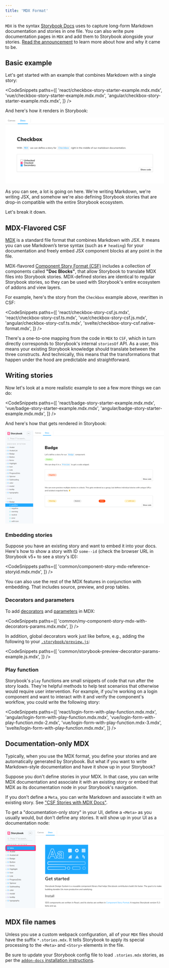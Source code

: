 ```yaml
---
title: 'MDX Format'
---
```


`MDX` is the syntax [Storybook Docs](../writing-docs/introduction.md) uses to capture long-form Markdown documentation and stories in one file. You can also write pure documentation pages in `MDX` and add them to Storybook alongside your stories. [Read the announcement](https://medium.com/storybookjs/rich-docs-with-storybook-mdx-61bc145ae7bc) to learn more about how and why it came to be.

## Basic example

Let's get started with an example that combines Markdown with a single story:

<!-- prettier-ignore-start -->

<CodeSnippets
  paths={[
    'react/checkbox-story-starter-example.mdx.mdx',
    'vue/checkbox-story-starter-example.mdx.mdx',
    'angular/checkbox-story-starter-example.mdx.mdx',
  ]}
/>

<!-- prettier-ignore-end -->

And here's how it renders in Storybook:

![Show a simple mdx example](./mdx-simple.png)

As you can see, a lot is going on here. We're writing Markdown, we're writing JSX, and somehow we're also defining Storybook stories that are drop-in compatible with the entire Storybook ecosystem.

Let's break it down.

## MDX-Flavored CSF

[MDX](https://mdxjs.com/) is a standard file format that combines Markdown with JSX. It means you can use Markdown’s terse syntax (such as `# heading`) for your documentation and freely embed JSX component blocks at any point in the file.

MDX-flavored [Component Story Format (CSF)](https://medium.com/storybookjs/component-story-format-66f4c32366df) includes a collection of components called **"Doc Blocks"**, that allow Storybook to translate MDX files into Storybook stories. MDX-defined stories are identical to regular Storybook stories, so they can be used with Storybook's entire ecosystem of addons and view layers.

For example, here's the story from the `Checkbox` example above, rewritten in CSF:

<!-- prettier-ignore-start -->

<CodeSnippets
  paths={[
    'react/checkbox-story-csf.js.mdx',
    'react/checkbox-story-csf.ts.mdx',
    'vue/checkbox-story-csf.js.mdx',
    'angular/checkbox-story-csf.ts.mdx',
    'svelte/checkbox-story-csf.native-format.mdx',
  ]}
/>

<!-- prettier-ignore-end -->

There's a one-to-one mapping from the code in `MDX` to `CSF`, which in turn directly corresponds to Storybook's internal `storiesOf` API. As a user, this means your existing Storybook knowledge should translate between the three constructs. And technically, this means that the transformations that happen under the hood are predictable and straightforward.

## Writing stories

Now let's look at a more realistic example to see a few more things we can do:

<!-- prettier-ignore-start -->

<CodeSnippets
  paths={[
    'react/badge-story-starter-example.mdx.mdx',
    'vue/badge-story-starter-example.mdx.mdx',
    'angular/badge-story-starter-example.mdx.mdx',
  ]}
/>

<!-- prettier-ignore-end -->

And here's how that gets rendered in Storybook:

![Display mdx page](./mdx-page.png)

### Embedding stories

Suppose you have an existing story and want to embed it into your docs. Here's how to show a story with ID `some--id` (check the browser URL in Storybook v5+ to see a story's ID):

<!-- prettier-ignore-start -->

<CodeSnippets
  paths={[
    'common/component-story-mdx-reference-storyid.mdx.mdx',
  ]}
/>

<!-- prettier-ignore-end -->

You can also use the rest of the MDX features in conjunction with embedding. That includes source, preview, and prop tables.

### Decorators and parameters

To add [decorators](../writing-docs/mdx.md#decorators-and-parameters) and [parameters](../writing-docs/mdx.md#decorators-and-parameters) in MDX:

<!-- prettier-ignore-start -->

<CodeSnippets
  paths={[
    'common/my-component-story-mdx-with-decorators-params.mdx.mdx',
  ]}
/>

<!-- prettier-ignore-end -->

In addition, global decorators work just like before, e.g., adding the following to your [`.storybook/preview.js`](../configure/overview.md#configure-story-rendering):

<!-- prettier-ignore-start -->

<CodeSnippets
  paths={[
    'common/storybook-preview-decorator-params-example.js.mdx',
  ]}
/>

<!-- prettier-ignore-end -->

### Play function

Storybook's `play` functions are small snippets of code that run after the story loads. They're helpful methods to help test scenarios that otherwise would require user intervention. For example, if you're working on a login component and want to interact with it and verify the component's workflow, you could write the following story:

<!-- prettier-ignore-start -->

<CodeSnippets
  paths={[
    'react/login-form-with-play-function.mdx.mdx',
    'angular/login-form-with-play-function.mdx.mdx',
    'vue/login-form-with-play-function.mdx-2.mdx',
    'vue/login-form-with-play-function.mdx-3.mdx',
    'svelte/login-form-with-play-function.mdx.mdx',
  ]}
/>

<!-- prettier-ignore-end -->

## Documentation-only MDX

Typically, when you use the MDX format, you define your stories and are automatically generated by Storybook. But what if you want to write Markdown-style documentation and have it show up in your Storybook?

Suppose you don't define stories in your MDX. In that case, you can write MDX documentation and associate it with an existing story or embed that MDX as its documentation node in your Storybook's navigation.

If you don't define a `Meta`, you can write Markdown and associate it with an existing story. See ["CSF Stories with MDX Docs"](../writing-docs/mdx.md).

To get a "documentation-only story" in your UI, define a `<Meta>` as you usually would, but don't define any stories. It will show up in your UI as a documentation node:

![Show documentation](./mdx-documentation-only.png)

## MDX file names

Unless you use a custom webpack configuration, all of your `MDX` files should have the suffix `*.stories.mdx`. It tells Storybook to apply its special processing to the `<Meta>` and `<Story>` elements in the file.

Be sure to update your Storybook config file to load `.stories.mdx` stories, as per the [`addon-docs` installation instructions](https://github.com/storybookjs/storybook/tree/master/addons/docs#installation).